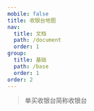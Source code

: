 ```yaml
---
mobile: false
title: 收银台地图
nav:
  title: 文档
  path: /document
  order: 1
group:
  title: 基础
  path: /base
  order: 1
order: 2
---
```


> 单买收银台简称收银台

<code src="./Code/MapCheckStand.tsx" compact="true"></code>

<!-- | 名称             | 场景          | 使用      |
| ---------------- | ------------- | --------- |
| H5收银台         | 站外          | H5链接    |
| H5浮层收银台     | 站内&微信环境 | 组件      |
| H5前置收银台     | 站内&微信环境 | 组件      |
| RN收银台         | 站内          | iting链接 |
| RN前置收银台     | 站内          | iting链接 |
| H5订阅收银台     | 站外          | H5链接    |
| H5浮层订阅收银台 | 站内&微信环境 | 组件      |
| H5前置订阅收银台 | 站内&微信环境 | 组件      |
| RN订阅收银台     | 站内          | iting链接 | -->
